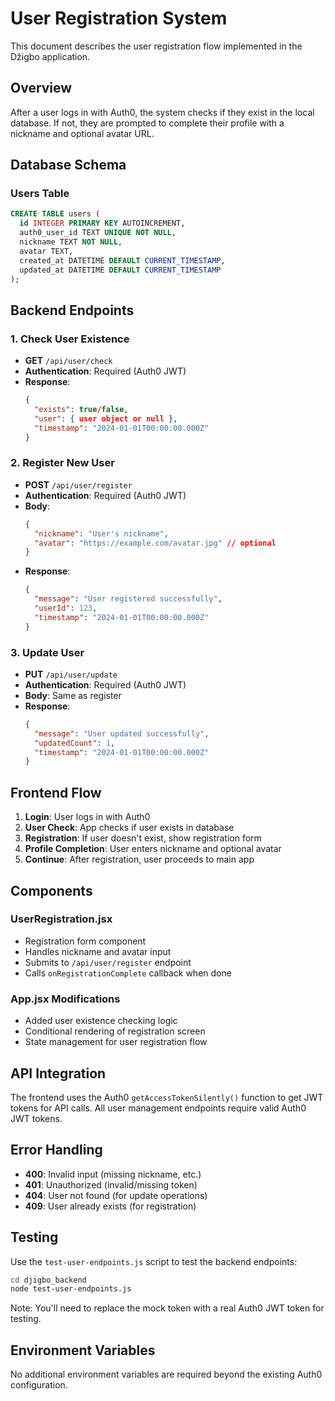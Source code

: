 # User Registration System

This document describes the user registration flow implemented in the Džigbo application.

## Overview

After a user logs in with Auth0, the system checks if they exist in the local database. If not, they are prompted to complete their profile with a nickname and optional avatar URL.

## Database Schema

### Users Table
```sql
CREATE TABLE users (
  id INTEGER PRIMARY KEY AUTOINCREMENT,
  auth0_user_id TEXT UNIQUE NOT NULL,
  nickname TEXT NOT NULL,
  avatar TEXT,
  created_at DATETIME DEFAULT CURRENT_TIMESTAMP,
  updated_at DATETIME DEFAULT CURRENT_TIMESTAMP
);
```

## Backend Endpoints

### 1. Check User Existence
- **GET** `/api/user/check`
- **Authentication**: Required (Auth0 JWT)
- **Response**: 
  ```json
  {
    "exists": true/false,
    "user": { user object or null },
    "timestamp": "2024-01-01T00:00:00.000Z"
  }
  ```

### 2. Register New User
- **POST** `/api/user/register`
- **Authentication**: Required (Auth0 JWT)
- **Body**:
  ```json
  {
    "nickname": "User's nickname",
    "avatar": "https://example.com/avatar.jpg" // optional
  }
  ```
- **Response**:
  ```json
  {
    "message": "User registered successfully",
    "userId": 123,
    "timestamp": "2024-01-01T00:00:00.000Z"
  }
  ```

### 3. Update User
- **PUT** `/api/user/update`
- **Authentication**: Required (Auth0 JWT)
- **Body**: Same as register
- **Response**:
  ```json
  {
    "message": "User updated successfully",
    "updatedCount": 1,
    "timestamp": "2024-01-01T00:00:00.000Z"
  }
  ```

## Frontend Flow

1. **Login**: User logs in with Auth0
2. **User Check**: App checks if user exists in database
3. **Registration**: If user doesn't exist, show registration form
4. **Profile Completion**: User enters nickname and optional avatar
5. **Continue**: After registration, user proceeds to main app

## Components

### UserRegistration.jsx
- Registration form component
- Handles nickname and avatar input
- Submits to `/api/user/register` endpoint
- Calls `onRegistrationComplete` callback when done

### App.jsx Modifications
- Added user existence checking logic
- Conditional rendering of registration screen
- State management for user registration flow

## API Integration

The frontend uses the Auth0 `getAccessTokenSilently()` function to get JWT tokens for API calls. All user management endpoints require valid Auth0 JWT tokens.

## Error Handling

- **400**: Invalid input (missing nickname, etc.)
- **401**: Unauthorized (invalid/missing token)
- **404**: User not found (for update operations)
- **409**: User already exists (for registration)

## Testing

Use the `test-user-endpoints.js` script to test the backend endpoints:

```bash
cd djigbo_backend
node test-user-endpoints.js
```

Note: You'll need to replace the mock token with a real Auth0 JWT token for testing.

## Environment Variables

No additional environment variables are required beyond the existing Auth0 configuration. 